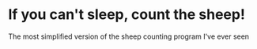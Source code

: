 # If you can't sleep, count the sheep!

The most simplified version of the sheep counting program I've ever seen